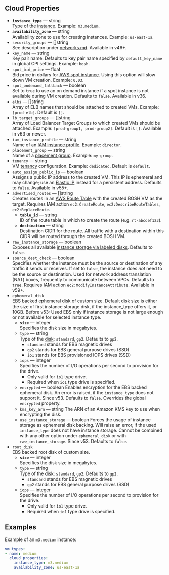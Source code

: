 ## Cloud Properties

* **`instance_type`** &mdash; string  
  Type of the [instance](http://aws.amazon.com/ec2/instance-types/). Example: `m3.medium`.
* **`availability_zone`** &mdash; string  
  Availability zone to use for creating instances. Example: `us-east-1a`.
* `security_groups` &mdash; []string  
  See description under [networks.md](#networks). Available in v46+.
* `key_name` &mdash; string  
  Key pair name. Defaults to key pair name specified by `default_key_name` in global CPI settings. Example: `bosh`.
* `spot_bid_price` &mdash; float  
  Bid price in dollars for [AWS spot instance](http://aws.amazon.com/ec2/purchasing-options/spot-instances/). Using this option will slow down VM creation. Example: `0.03`.
* `spot_ondemand_fallback` &mdash; boolean  
  Set to `true` to use an on demand instance if a spot instance is not available during VM creation. Defaults to `false`. Available in v36.
* `elbs` &mdash; []string  
  Array of ELB names that should be attached to created VMs. Example: `[prod-elb]`. Default is `[]`.
* `lb_target_groups` &mdash; []string  
  Array of Load Balancer Target Groups to which created VMs should be attached. Example: `[prod-group1, prod-group2]`. Default is `[]`. Available in v63 or newer.
* `iam_instance_profile` &mdash; string  
  Name of an [IAM instance profile](../../../aws-iam-instance-profiles.md). Example: `director`.
* `placement_group` &mdash; string  
  Name of a [placement group](http://docs.aws.amazon.com/AWSEC2/latest/UserGuide/placement-groups.html). Example: `my-group`.
* `tenancy` &mdash; string  
  VM [tenancy](http://docs.aws.amazon.com/AmazonVPC/latest/UserGuide/dedicated-instance.html) configuration. Example: `dedicated`. Default is `default`.
* `auto_assign_public_ip` &mdash; boolean  
  Assigns a public IP address to the created VM. This IP is ephemeral and may change; use an [Elastic IP](../../../networks.md#vip) instead for a persistent address. Defaults to `false`. Available in v55+.
* `advertised_routes` &mdash; []string  
  Creates routes in an [AWS Route Table](http://docs.aws.amazon.com/AmazonVPC/latest/UserGuide/VPC_Route_Tables.html) with the created BOSH VM as the target. Requires IAM action `ec2:CreateRoute`, `ec2:DescribeRouteTables`, `ec2:ReplaceRoute`.
   * **`table_id`** &mdash; string  
     ID of the route table in which to create the route (e.g. `rt-abcdef123`).
   * **`destination`** &mdash; string  
     Destination CIDR for the route. All traffic with a destination within this CIDR will be routed through the created BOSH VM.
* `raw_instance_storage` &mdash; boolean  
  Exposes all available [instance storage via labeled disks](../../../aws-instance-storage.md). Defaults to `false`.
* `source_dest_check` &mdash; boolean  
  Specifies whether the instance must be the source or destination of any traffic it sends or receives. If set to `false`, the instance does *not* need to be the source or destination. Used for network address translation (NAT) boxes, frequently to communicate between VPCs. Defaults to `true`. Requires IAM action `ec2:ModifyInstanceAttribute`. Available in v59+.
* `ephemeral_disk`  
  EBS backed ephemeral disk of custom size. Default disk size is either the size of first instance storage disk, if the instance_type offers it, or 10GB. Before v53: Used EBS only if instance storage is not large enough or not available for selected instance type.
    * **`size`** &mdash; integer  
      Specifies the disk size in megabytes.
    * `type` &mdash; string  
      Type of the [disk](http://aws.amazon.com/ebs/details/): `standard`, `gp2`. Defaults to `gp2`.
        * `standard` stands for EBS magnetic drives
        * `gp2` stands for EBS general purpose drives (SSD)
        * `io1` stands for EBS provisioned IOPS drives (SSD)
    * `iops` &mdash; integer  
      Specifies the number of I/O operations per second to provision for the drive.
        * Only valid for `io1` type drive.
        * Required when `io1` type drive is specified.
    * `encrypted` &mdash; boolean Enables encryption for the EBS backed ephemeral disk. An error is raised, if the `instance_type` does not support it. Since v53. Defaults to `false`. Overrides the global `encrypted` property.
    * `kms_key_arn` &mdash; string The ARN of an Amazon KMS key to use when encrypting the disk.
    * `use_instance_storage` &mdash; boolean Forces the usage of instance storage as ephemeral disk backing. Will raise an error, if the used `instance_type` does not have instance storage. Cannot be combined with any other option under `ephemeral_disk` or with `raw_instance_storage`. Since v53. Defaults to `false`.
* `root_disk`  
  EBS backed root disk of custom size.
    * **`size`** &mdash; integer  
      Specifies the disk size in megabytes.
    * `type` &mdash; string  
      Type of the [disk](http://aws.amazon.com/ebs/details/): `standard`, `gp2`. Defaults to `gp2`.
        * `standard` stands for EBS magnetic drives
        * `gp2` stands for EBS general purpose drives (SSD)
    * `iops` &mdash; integer  
      Specifies the number of I/O operations per second to provision for the drive.
        * Only valid for `io1` type drive.
        * Required when `io1` type drive is specified.


## Examples

Example of an `m3.medium` instance:

```yaml
vm_types:
- name: medium
  cloud_properties:
    instance_type: m3.medium
    availability_zone: us-east-1a
```
